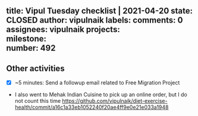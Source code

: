 title:	Vipul Tuesday checklist | 2021-04-20
state:	CLOSED
author:	vipulnaik
labels:	
comments:	0
assignees:	vipulnaik
projects:	
milestone:	
number:	492
--
## Other activities

- [x] ~5 minutes: Send a followup email related to Free Migration Project
- I also went to Mehak Indian Cuisine to pick up an online order, but I do not count this time https://github.com/vipulnaik/diet-exercise-health/commit/a16c1a33eb1052240f20ae4ff9e0e21e033a1948
